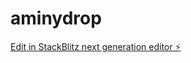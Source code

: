 # aminydrop

[Edit in StackBlitz next generation editor ⚡️](https://stackblitz.com/~/github.com/myblackbeanca/aminydrop)